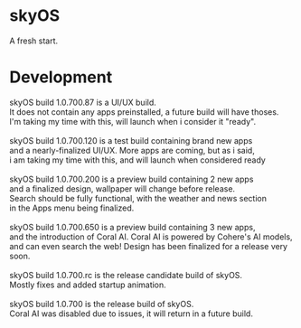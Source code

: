 # skyOS
A fresh start.

# Development
skyOS build 1.0.700.87 is a UI/UX build. 
<br>
It does not contain any apps preinstalled, a future build will have thoses.
<br>
I'm taking my time with this, will launch when i consider it "ready".
<br>
<br>
skyOS build 1.0.700.120 is a test build containing brand new apps
<br>
and a nearly-finalized UI/UX. More apps are coming, but as i said,
<br>
i am taking my time with this, and will launch when considered ready
<br>
<br>
skyOS build 1.0.700.200 is a preview build containing 2 new apps
<br>
and a finalized design, wallpaper will change before release.
<br>
Search should be fully functional, with the weather and news section
<br>
in the Apps menu being finalized.
<br>
<br>
skyOS build 1.0.700.650 is a preview build containing 3 new apps,
<br>
and the introduction of Coral AI. Coral AI is powered by Cohere's AI models,
<br>
and can even search the web! Design has been finalized for a release very soon.
<br>
<br>
skyOS build 1.0.700.rc is the release candidate build of skyOS.
<br>
Mostly fixes and added startup animation.
<br>
<br>
skyOS build 1.0.700 is the release build of skyOS.
<br>
Coral AI was disabled due to issues, it will return in a future build.